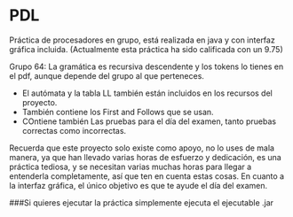 # PDL
Práctica de procesadores en grupo, está realizada en java y con interfaz gráfica incluida.
(Actualmente esta práctica ha sido calificada con un 9.75)

Grupo 64: La gramática es recursiva descendente y los tokens lo tienes en el pdf, aunque depende del grupo al que perteneces.  
- El autómata y la tabla LL también están incluidos en los recursos del proyecto.
- También contiene los First and Follows que se usan.
- COntiene también Las pruebas para el día del examen, tanto pruebas correctas como incorrectas.

Recuerda que este proyecto solo existe como apoyo, no lo uses de mala manera, ya que han llevado varias horas de esfuerzo y dedicación, es una práctica tediosa, y se necesitan varias muchas horas para llegar a entenderla completamente, así que ten en cuenta estas cosas.
En cuanto a la interfaz gráfica, el único objetivo es que te ayude el día del examen. 

###Si quieres ejecutar la práctica simplemente ejecuta el ejecutable .jar
 
